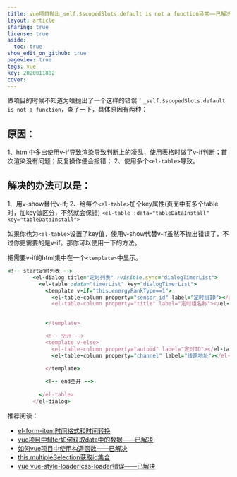 ```yaml
---
title: vue项目抛出_self.$scopedSlots.default is not a function异常——已解决
layout: article
sharing: true
license: true
aside:
  toc: true
show_edit_on_github: true
pageview: true
tags: vue
key: 2020011802
cover: 
---
```



做项目的时候不知道为啥抛出了一个这样的错误：`_self.$scopedSlots.default is not a function`，查了一下，具体原因有两种：

## 原因：

1、html中多出使用v-if导致渲染导致判断上的凌乱，使用表格时做了v-if判断；首次渲染没有问题；反复操作便会报错；
2、使用多个`<el-table>`导致。

## 解决的办法可以是：

1、用v-show替代v-if; 
2、给每个`<el-table>`加个key属性(页面中有多个table时，加key做区分，不然就会保错) `<el-table :data="tableDataInstall"  key="tableDataInstall">`


如果你也为`<el-table>`设置了key值，使用v-show代替v-if虽然不抛出错误了，不过你更需要的是v-if。那你可以使用一下的方法。

把需要v-if的html集中在一个`<template>`中显示。


```ruby
<!-- start定时列表 -->
        <el-dialog title="定时列表" :visible.sync="dialogTimerList">
          <el-table :data="timerList" key="dialogTimerList">
            <template v-if="this.energyRankType==1">
              <el-table-column property="sensor_id" label="定时组ID"></el-table-column>
              <el-table-column property="title" label="定时组名称"></el-table-column>

              
            </template>

            <!-- 空开 -->
            <template v-else>
              <el-table-column property="autoid" label="定时ID"></el-table-column>
              <el-table-column property="channel" label="线路地址"></el-table-column>
              
            </template>

            <!-- end空开 -->
           
          </el-table>
        </el-dialog>


```



推荐阅读：

- [el-form-item时间格式和时间转换](https://muitlog.com/2020/01/14/2020011401.html)
- [vue项目中filter如何获取data中的数据——已解决](https://muitlog.com/2020/01/11/2020011102.html)
- [如何vue项目中使用构造函数——已解决](https://muitlog.com/2020/01/11/2020011101.html)
- [this.multipleSelection获取id集合](https://muitlog.com/2020/01/10/2020011001.html)
- [vue vue-style-loader!css-loader错误——已解决](https://muitlog.com/2020/01/03/2020010302.html)